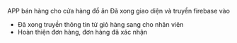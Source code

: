 APP bán hàng cho cửa hàng đồ ăn
Đã xong giao diện và truyền firebase vào 
+ Đã xong truyền thông tin từ giỏ hàng sang cho nhân viên
+ Hoàn thiện đơn hàng, đơn hàng đã xác nhận
